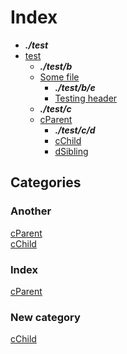 # Index 
* ***./test***
* [test](./test/test.doc.md)
	* ***./test/b***
	* [Some file](./test/b/child.doc.md)
		* ***./test/b/e***
		* [Testing header](./test/b/e/testing.doc.md)
	* ***./test/c***
	* [cParent](./test/c/cParent.doc.md)
		* ***./test/c/d***
		* [cChild](./test/c/d/cChild.doc.md)
		* [dSibling](./test/c/d/dSibling.doc.md)

## Categories

### Another
[cParent](./test/c/cParent.doc.md)  
[cChild](./test/c/d/cChild.doc.md)  

### Index
[cParent](./test/c/cParent.doc.md)  

### New category
[cChild](./test/c/d/cChild.doc.md)  
